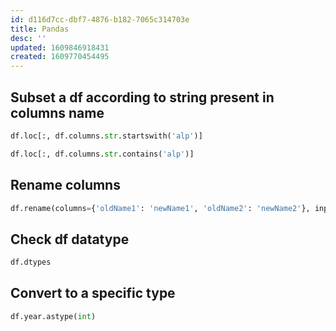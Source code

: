 ```yaml
---
id: d116d7cc-dbf7-4876-b182-7065c314703e
title: Pandas
desc: ''
updated: 1609846918431
created: 1609770454495
---
```


## Subset a df according to string present in columns name

```python
df.loc[:, df.columns.str.startswith('alp')]
```

```python
df.loc[:, df.columns.str.contains('alp')]
```

## Rename columns

```python
df.rename(columns={'oldName1': 'newName1', 'oldName2': 'newName2'}, inplace=True)
```

## Check df datatype

```python
df.dtypes
```

## Convert to a specific type

```python
df.year.astype(int)
```
